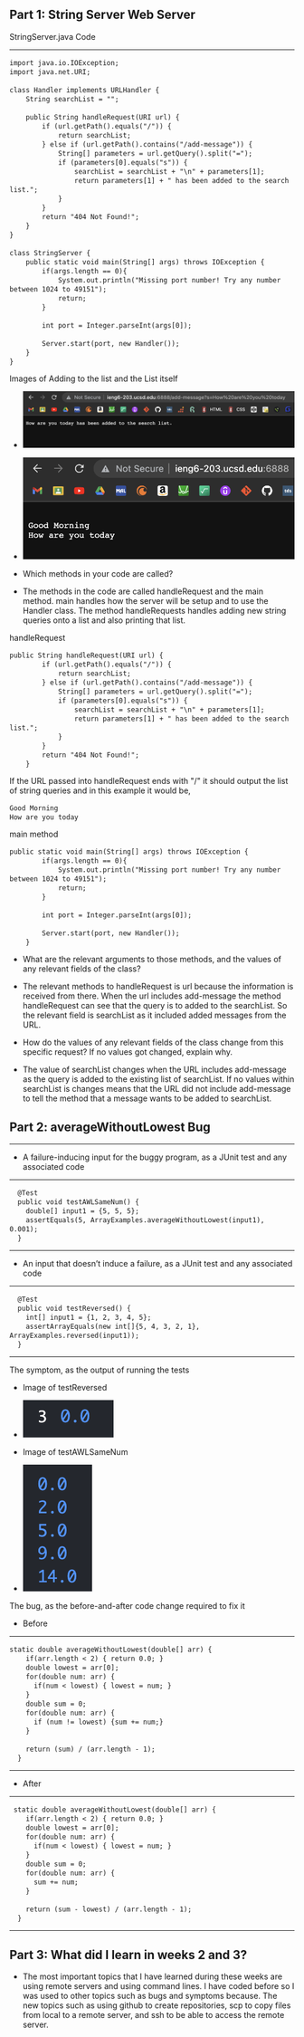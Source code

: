 ## Part 1: String Server Web Server

StringServer.java Code

---
```
import java.io.IOException;
import java.net.URI;

class Handler implements URLHandler {
    String searchList = "";

    public String handleRequest(URI url) {
        if (url.getPath().equals("/")) {
            return searchList;
        } else if (url.getPath().contains("/add-message")) {
            String[] parameters = url.getQuery().split("=");
            if (parameters[0].equals("s")) {
                searchList = searchList + "\n" + parameters[1];
                return parameters[1] + " has been added to the search list.";
            }
        } 
        return "404 Not Found!";
    }
}

class StringServer {
    public static void main(String[] args) throws IOException {
        if(args.length == 0){
            System.out.println("Missing port number! Try any number between 1024 to 49151");
            return;
        }

        int port = Integer.parseInt(args[0]);

        Server.start(port, new Handler());
    }
}
```

Images of Adding to the list and the List itself
- ![add](add.png)
- ![list](list.png)

- Which methods in your code are called?
- The methods in the code are called handleRequest and the main method. main handles how the server will be setup and to use the Handler class. The method handleRequests handles adding new string queries onto a list and also printing that list.

handleRequest
```
public String handleRequest(URI url) {
        if (url.getPath().equals("/")) {
            return searchList;
        } else if (url.getPath().contains("/add-message")) {
            String[] parameters = url.getQuery().split("=");
            if (parameters[0].equals("s")) {
                searchList = searchList + "\n" + parameters[1];
                return parameters[1] + " has been added to the search list.";
            }
        } 
        return "404 Not Found!";
    }
```

If the URL passed into handleRequest ends with "/" it should output the list of string queries and in this example it would be,
```
Good Morning
How are you today
```

main method
```
public static void main(String[] args) throws IOException {
        if(args.length == 0){
            System.out.println("Missing port number! Try any number between 1024 to 49151");
            return;
        }

        int port = Integer.parseInt(args[0]);

        Server.start(port, new Handler());
    }
```

- What are the relevant arguments to those methods, and the values of any relevant fields of the class?
- The relevant methods to handleRequest is url because the information is received from there. When the url includes add-message the method handleRequest can see that the query is to added to the searchList. So the relevant field is searchList as it included added messages from the URL.

- How do the values of any relevant fields of the class change from this specific request? If no values got changed, explain why.
- The value of searchList changes when the URL includes add-message as the query is added to the existing list of searchList. If no values within searchList is changes means that the URL did not include add-message to tell the method that a message wants to be added to searchList.

## Part 2: averageWithoutLowest Bug
---

- A failure-inducing input for the buggy program, as a JUnit test and any associated code

---
```
  @Test
  public void testAWLSameNum() {
    double[] input1 = {5, 5, 5};
    assertEquals(5, ArrayExamples.averageWithoutLowest(input1), 0.001);
  }
```
---
 
- An input that doesn’t induce a failure, as a JUnit test and any associated code

---
```
  @Test
  public void testReversed() {
    int[] input1 = {1, 2, 3, 4, 5};
    assertArrayEquals(new int[]{5, 4, 3, 2, 1}, ArrayExamples.reversed(input1));
  }
```
 ---
 
The symptom, as the output of running the tests
- Image of testReversed
- ![testReversed](sameNumTest.png)

- Image of testAWLSameNum
- ![testAWLSameNum](differentNum.png)

The bug, as the before-and-after code change required to fix it
- Before

---
```
static double averageWithoutLowest(double[] arr) {
    if(arr.length < 2) { return 0.0; }
    double lowest = arr[0];
    for(double num: arr) {
      if(num < lowest) { lowest = num; }
    }
    double sum = 0;
    for(double num: arr) {
      if (num != lowest) {sum += num;}
    }
    
    return (sum) / (arr.length - 1);
  }
```
  
 ---
  
 - After

---
```
 static double averageWithoutLowest(double[] arr) {
    if(arr.length < 2) { return 0.0; }
    double lowest = arr[0];
    for(double num: arr) {
      if(num < lowest) { lowest = num; }
    }
    double sum = 0;
    for(double num: arr) {
      sum += num;
    }
    
    return (sum - lowest) / (arr.length - 1);
  }
```
---

## Part 3: What did I learn in weeks 2 and 3?
- The most important topics that I have learned during these weeks are using remote servers and using command lines. I have coded before so I was used to other topics such as bugs and symptoms because. The new topics such as using github to create repositories, scp to copy files from local to a remote server, and ssh to be able to access the remote server. 
